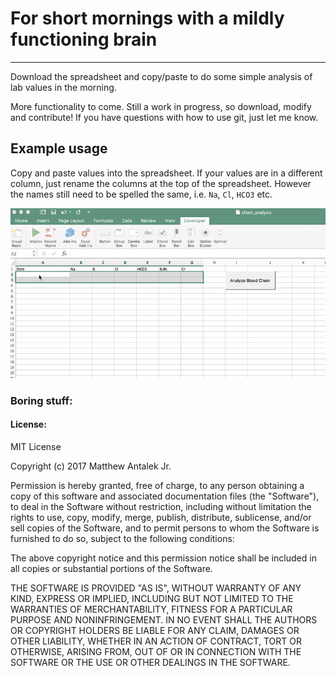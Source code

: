 # For short mornings with a mildly functioning brain
------------

Download the spreadsheet and copy/paste to do some simple analysis of lab values in the morning.

More functionality to come. Still a work in progress, so download, modify and
contribute! If you have questions with how to use git, just let me know.

## Example usage
Copy and paste values into the spreadsheet. If your values are in a different column,
just rename the columns at the top of the spreadsheet. However the names still need to be
spelled the same, i.e. `Na`, `Cl`, `HCO3` etc.

![example video](images/analysis_example_optimize.gif)

### Boring stuff:

#### License:

MIT License

Copyright (c) 2017 Matthew Antalek Jr.

Permission is hereby granted, free of charge, to any person obtaining a copy
of this software and associated documentation files (the "Software"), to deal
in the Software without restriction, including without limitation the rights
to use, copy, modify, merge, publish, distribute, sublicense, and/or sell
copies of the Software, and to permit persons to whom the Software is
furnished to do so, subject to the following conditions:

The above copyright notice and this permission notice shall be included in all
copies or substantial portions of the Software.

THE SOFTWARE IS PROVIDED "AS IS", WITHOUT WARRANTY OF ANY KIND, EXPRESS OR
IMPLIED, INCLUDING BUT NOT LIMITED TO THE WARRANTIES OF MERCHANTABILITY,
FITNESS FOR A PARTICULAR PURPOSE AND NONINFRINGEMENT. IN NO EVENT SHALL THE
AUTHORS OR COPYRIGHT HOLDERS BE LIABLE FOR ANY CLAIM, DAMAGES OR OTHER
LIABILITY, WHETHER IN AN ACTION OF CONTRACT, TORT OR OTHERWISE, ARISING FROM,
OUT OF OR IN CONNECTION WITH THE SOFTWARE OR THE USE OR OTHER DEALINGS IN THE
SOFTWARE.
